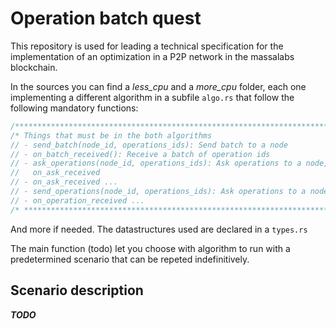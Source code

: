 # Operation batch quest

This repository is used for leading a technical specification for the implementation of an optimization in a P2P network in the massalabs blockchain.

In the sources you can find a _less_cpu_ and a _more_cpu_ folder, each one implementing a different algorithm in a subfile `algo.rs` that follow the following mandatory functions:

```rust
/*************************************************************************** */
/* Things that must be in the both algorithms                                */
// - send_batch(node_id, operations_ids): Send batch to a node
// - on_batch_received(): Receive a batch of operation ids
// - ask_operations(node_id, operations_ids): Ask operations to a node,
//   on_ask_received
// - on_ask_received ...
// - send_operations(node_id, operations_ids): Ask operations to a node
// - on_operation_received ...
/* ************************************************************************* */
```

And more if needed. The datastructures used are declared in a `types.rs`

The main function (todo) let you choose with algorithm to run with a predetermined scenario that can be repeted indefinitively.

## Scenario description

**_TODO_**
